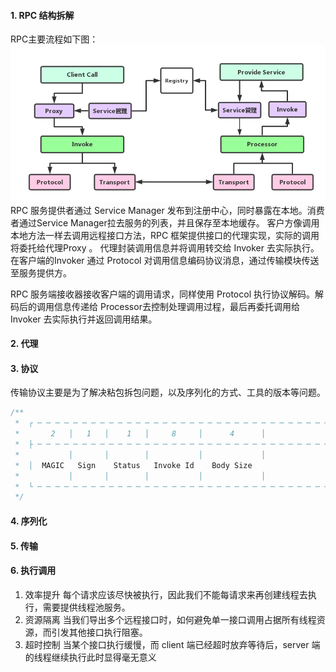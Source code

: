#### 1. RPC 结构拆解
RPC主要流程如下图：
![](rpc.png)
RPC 服务提供者通过 Service Manager 发布到注册中心，同时暴露在本地。消费者通过Service Manager拉去服务的列表，并且保存至本地缓存。
客户方像调用本地方法一样去调用远程接口方法，RPC 框架提供接口的代理实现，实际的调用将委托给代理Proxy 。
代理封装调用信息并将调用转交给 Invoker 去实际执行。在客户端的Invoker 通过 Protocol 对调用信息编码协议消息，通过传输模块传送至服务提供方。

RPC 服务端接收器接收客户端的调用请求，同样使用 Protocol 执行协议解码。解码后的调用信息传递给 Processor去控制处理调用过程，最后再委托调用给 Invoker 去实际执行并返回调用结果。
#### 2. 代理
#### 3. 协议
传输协议主要是为了解决粘包拆包问题，以及序列化的方式、工具的版本等问题。
```java
/**
 *  ┌ ─ ─ ─ ─ ─ ─ ─ ─ ─ ─ ─ ─ ─ ─ ─ ─ ─ ─ ─ ─ ─ ─ ─ ─ ─ ─ ─ ─ ─ ─ ─ ─ ─ ─ ─ ─ ─ ─ ─ ─ ─ ─ ─ ─ ─ ─ ─ ┐
 *       2   │   1   │    1   │     8     │      4      │
 *  ├ ─ ─ ─ ─ ─ ─ ─ ─ ─ ─ ─ ─ ─ ─ ─ ─ ─ ─ ─ ─ ─ ─ ─ ─ ─ ─ ─ ─ ─ ─ ─ ─ ─ ─ ─ ─ ─ ─ ─ ─ ─ ─ ─ ─ ─ ─ ─ ┤
 *           │       │        │           │             │
 *  │  MAGIC   Sign    Status   Invoke Id    Body Size                    Body Content              │
 *           │       │        │           │             │
 *  └ ─ ─ ─ ─ ─ ─ ─ ─ ─ ─ ─ ─ ─ ─ ─ ─ ─ ─ ─ ─ ─ ─ ─ ─ ─ ─ ─ ─ ─ ─ ─ ─ ─ ─ ─ ─ ─ ─ ─ ─ ─ ─ ─ ─ ─ ─ ─ ┘
 */
```
#### 4. 序列化
#### 5. 传输
#### 6. 执行调用
1. 效率提升
   每个请求应该尽快被执行，因此我们不能每请求来再创建线程去执行，需要提供线程池服务。
2. 资源隔离
   当我们导出多个远程接口时，如何避免单一接口调用占据所有线程资源，而引发其他接口执行阻塞。
3. 超时控制
   当某个接口执行缓慢，而 client 端已经超时放弃等待后，server 端的线程继续执行此时显得毫无意义
